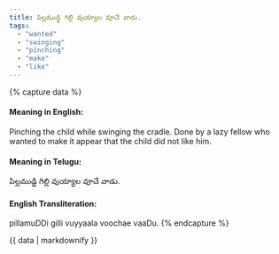 ```yaml
---
title: పిల్లముడ్డి గిల్లి వుయ్యాల వూచే వాడు.
tags:
  - "wanted"
  - "swinging"
  - "pinching"
  - "make"
  - "like"
---
```


{% capture data %}
#### Meaning in English:
Pinching the child while swinging the cradle.
Done by a lazy fellow who wanted to make it appear that the child did not like him.

#### Meaning in Telugu:
పిల్లముడ్డి గిల్లి వుయ్యాల వూచే వాడు.

#### English Transliteration:
pillamuDDi gilli vuyyaala voochae vaaDu.
{% endcapture %}

<div class="notice">{{ data | markdownify }}</div>

